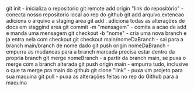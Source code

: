 git init - inicializa o repositorio
git remote add origin "link do repositório" - conecta nosso repositorio local ao rep do github
git add arquivo.extencao adiciona o arquivo a staging area
git add . adiciona todas as alterações de docs em staggind area
git commit -m "mensagem" - comita a acao de add e manda uma mensagem
git checkout -b "nome" - cria uma nova branch e ja entra nela com checkout
git checkout main/nomeDaBranch - sai para a branch main/branch de nome dado
git push origin nomeDaBranch - empurra as mudancas para a branch marcada
    precisa estar dentro da propria branch
git merge nomeBranch - a partir da branch main, se puxa o merge com a branch alterada
git push origin main - empurra tudo, inclusive o que ta merge pra main do github
git clone "link" - puxa um projeto para sua maquina
git pull - puxa as alterações feitas no rep do Github para a maquina